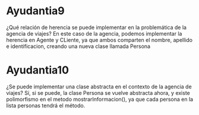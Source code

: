 # Ayudantia9
¿Qué relación de herencia se puede implementar en la problemática de la agencia de viajes? En este caso de la agencia, podemos implementar la 
herencia en Agente y CLiente, ya que ambos comparten el nombre, apellido e identificacion, creando una nueva clase llamada Persona

# Ayudantia10
¿Se puede implementar una clase abstracta en el contexto de la agencia de viajes? Sí, si se puede, la clase Persona se vuelve abstracta ahora, y 
existe polimorfismo en el metodo mostrarInformacion(), ya que cada persona en la lista personas tendrá el método.
